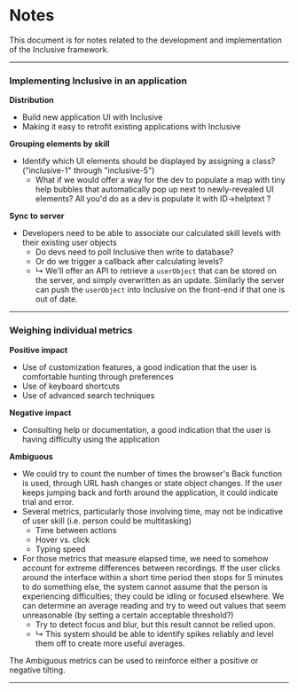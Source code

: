 # Notes

This document is for notes related to the development and implementation of the Inclusive framework.

---

### Implementing Inclusive in an application

__Distribution__

* Build new application UI with Inclusive
* Making it easy to retrofit existing applications with Inclusive

__Grouping elements by skill__

* Identify which UI elements should be displayed by assigning a class? ("inclusive-1" through "inclusive-5")
    * What if we would offer a way for the dev to populate a map with tiny help bubbles that automatically 
      pop up next to newly-revealed UI elements? All you'd do as a dev is populate it with ID->helptext ?

__Sync to server__

* Developers need to be able to associate our calculated skill levels with their existing user objects
    * Do devs need to poll Inclusive then write to database?
    * Or do we trigger a callback after calculating levels?
    * ↳ We'll offer an API to retrieve a `userObject` that can be stored on the server, and simply overwritten 
      as an update. Similarly the server can push the `userObject` into Inclusive on the front-end if that one
      is out of date.

---

### Weighing individual metrics

__Positive impact__

* Use of customization features, a good indication that the user is comfortable hunting through preferences
* Use of keyboard shortcuts
* Use of advanced search techniques

__Negative impact__

* Consulting help or documentation, a good indication that the user is having difficulty using the application

__Ambiguous__

* We could try to count the number of times the browser's Back function is used, through URL hash changes or state object changes.
  If the user keeps jumping back and forth around the application, it could indicate trial and error.
* Several metrics, particularly those involving time, may not be indicative of user skill (i.e. person could be multitasking)
    * Time between actions
    * Hover vs. click
    * Typing speed
* For those metrics that measure elapsed time, we need to somehow account for extreme differences between recordings.
  If the user clicks around the interface within a short time period then stops for 5 minutes to do something else,
  the system cannot assume that the person is experiencing difficulties; they could be idling or focused elsewhere.
  We can determine an average reading and try to weed out values that seem unreasonable (by setting a certain acceptable threshold?)
    * Try to detect focus and blur, but this result cannot be relied upon.
    * ↳ This system should be able to identify spikes reliably and level them off to create more useful averages.

The Ambiguous metrics can be used to reinforce either a positive or negative tilting. 

---
